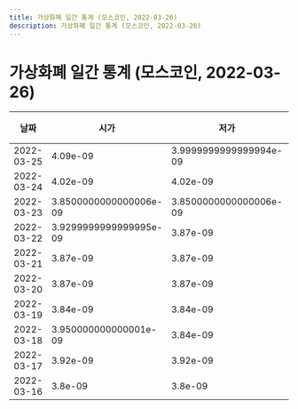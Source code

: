 ```yaml
---
title: 가상화폐 일간 통계 (모스코인, 2022-03-26)
description: 가상화폐 일간 통계 (모스코인, 2022-03-26)
---
```


가상화폐 일간 통계 (모스코인, 2022-03-26)
===

|날짜|시가|저가|고가|종가|비고|
|--|--|--|--|--|--|
|2022-03-25|4.09e-09|3.9999999999999994e-09|4.09e-09|4.03e-09|    |
|2022-03-24|4.02e-09|4.02e-09|4.35e-09|4.09e-09|    |
|2022-03-23|3.8500000000000006e-09|3.8500000000000006e-09|3.9999999999999994e-09|3.91e-09|    |
|2022-03-22|3.9299999999999995e-09|3.87e-09|3.9299999999999995e-09|3.9299999999999995e-09|    |
|2022-03-21|3.87e-09|3.87e-09|3.9299999999999995e-09|3.9299999999999995e-09|    |
|2022-03-20|3.87e-09|3.87e-09|3.87e-09|3.87e-09|    |
|2022-03-19|3.84e-09|3.84e-09|3.84e-09|3.84e-09|    |
|2022-03-18|3.950000000000001e-09|3.84e-09|4.01e-09|3.84e-09|    |
|2022-03-17|3.92e-09|3.92e-09|3.92e-09|3.92e-09|    |
|2022-03-16|3.8e-09|3.8e-09|3.8900000000000004e-09|3.8e-09|    |
